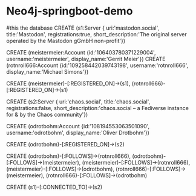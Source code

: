 # Neo4j-springboot-demo
#this the database
CREATE (s1:Server {
uri:'mastodon.social', title:'Mastodon', registrations:true,
short_description:'The original server operated by the Mastodon gGmbH non-profit'})

CREATE (meistermeier:Account {id:'106403780371229004', username:'meistermeier', display_name:'Gerrit Meier'})
CREATE (rotnroll666:Account {id:'109258442039743198', username:'rotnroll666', display_name:'Michael Simons'})

CREATE
(meistermeier)-[:REGISTERED_ON]->(s1),
(rotnroll666)-[:REGISTERED_ON]->(s1)

CREATE (s2:Server {
uri:'chaos.social', title:'chaos.social', registrations:false,
short_description:'chaos.social – a Fediverse instance for & by the Chaos community'})

CREATE (odrotbohm:Account {id:'108194553063501090', username:'odrotbohm', display_name:'Oliver Drotbohm'})

CREATE
(odrotbohm)-[:REGISTERED_ON]->(s2)

CREATE
(odrotbohm)-[:FOLLOWS]->(rotnroll666),
(odrotbohm)-[:FOLLOWS]->(meistermeier),
(meistermeier)-[:FOLLOWS]->(rotnroll666),
(meistermeier)-[:FOLLOWS]->(odrotbohm),
(rotnroll666)-[:FOLLOWS]->(meistermeier),
(rotnroll666)-[:FOLLOWS]->(odrotbohm)

CREATE
(s1)-[:CONNECTED_TO]->(s2)
